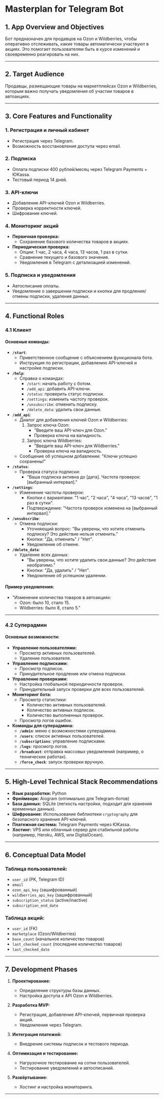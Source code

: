 # Masterplan for Telegram Bot

## 1. App Overview and Objectives
Бот предназначен для продавцов на Ozon и Wildberries, чтобы оперативно отслеживать, какие товары автоматически участвуют в акциях. Это помогает пользователям быть в курсе изменений и своевременно реагировать на них.

---

## 2. Target Audience
Продавцы, размещающие товары на маркетплейсах Ozon и Wildberries, которым важно получать уведомления об участии товаров в автоакциях.

---

## 3. Core Features and Functionality
### 1. Регистрация и личный кабинет
- Регистрация через Telegram.
- Возможность восстановления доступа через email.

### 2. Подписка
- Оплата подписки 400 рублей/месяц через Telegram Payments + ЮKassa.
- Тестовый период 14 дней.

### 3. API-ключи
- Добавление API-ключей Ozon и Wildberries.
- Проверка корректности ключей.
- Шифрование ключей.

### 4. Мониторинг акций
- **Первичная проверка:**
  - Сохранение базового количества товаров в акциях.
- **Периодическая проверка:**
  - Опции: 1 час, 2 часа, 4 часа, 13 часов, 1 раз в сутки.
  - Сравнение текущего и базового значения.
  - Уведомления в Telegram с детализацией изменений.

### 5. Подписка и уведомления
- Автосписание оплаты.
- Уведомление о завершении подписки и кнопки для продления/отмены подписки, удаления данных.

---

## 4. Functional Roles
### 4.1 Клиент
#### Основные команды:
- **`/start`**:
  - Приветственное сообщение с объяснением функционала бота.
  - Инструкция по регистрации, добавлению API-ключей и настройке подписки.
- **`/help`**:
  - Справка о командах:
	- `/start`: начать работу с ботом.
	- `/add_api`: добавить API-ключи.
	- `/status`: проверить статус подписки.
	- `/settings`: изменить частоту проверок.
	- `/unsubscribe`: отменить подписку.
	- `/delete_data`: удалить свои данные.
- **`/add_api`**:
  - Диалог для добавления ключей Ozon и Wildberries:
	1. Запрос ключа Ozon:
	   - "Введите ваш API-ключ для Ozon."
	   - Проверка ключа на валидность.
	2. Запрос ключа Wildberries:
	   - "Введите ваш API-ключ для Wildberries."
	   - Проверка ключа на валидность.
  - Сообщение об успешном добавлении: "Ключи успешно сохранены!"
- **`/status`**:
  - Проверка статуса подписки:
	- "Ваша подписка активна до [дата]. Частота проверок: [выбранный интервал]."
- **`/settings`**:
  - Изменение частоты проверок:
	- Кнопки с вариантами: "1 час", "2 часа", "4 часа", "13 часов", "1 раз в сутки".
	- Подтверждение: "Частота проверок изменена на [выбранный интервал]."
- **`/unsubscribe`**:
  - Отмена подписки:
	- Уточняющий вопрос: "Вы уверены, что хотите отменить подписку? Это действие нельзя отменить."
	- Кнопки: "Да, отменить" / "Нет".
	- Уведомление об отмене.
- **`/delete_data`**:
  - Удаление всех данных:
	- "Вы уверены, что хотите удалить свои данные? Это действие необратимо."
	- Кнопки: "Да, удалить" / "Нет".
	- Уведомление об успешном удалении.

#### Пример уведомления:
- "Изменение количества товаров в автоакциях:
  - Ozon: было 10, стало 15.
  - Wildberries: было 8, стало 5."

---

### 4.2 Суперадмин
#### Основные возможности:
- **Управление пользователями:**
  - Просмотр активных пользователей.
  - Удаление пользователя.
- **Управление подписками:**
  - Просмотр подписок.
  - Принудительное продление или отмена подписки.
- **Управление проверками:**
  - Настройка глобальной периодичности проверок.
  - Принудительный запуск проверки для всех пользователей.
- **Мониторинг бота:**
  - Просмотр статистики:
	- Количество активных пользователей.
	- Количество активных подписок.
	- Количество выполненных проверок.
  - Просмотр логов ошибок.
- **Команды для суперадмина:**
  - **`/admin`**: меню с возможностями суперадмина.
  - **`/users`**: список активных пользователей.
  - **`/subscriptions`**: управление подписками.
  - **`/logs`**: просмотр логов.
  - **`/broadcast`**: отправка массовых уведомлений (например, о технических работах).
  - **`/force_check`**: запуск проверки вручную.

---

## 5. High-Level Technical Stack Recommendations
- **Язык разработки:** Python
- **Фреймворк:** Aiogram (оптимально для Telegram-ботов)
- **База данных:** SQLite (легкость настройки, подходит для хранения временных данных).
- **Шифрование:** Использование библиотеки `cryptography` для безопасного хранения API-ключей.
- **Платежная система:** Telegram Payments через ЮKassa.
- **Хостинг:** VPS или облачный сервер для стабильной работы (например, Heroku, AWS, или DigitalOcean).

---

## 6. Conceptual Data Model
### Таблица пользователей:
- `user_id` (PK, Telegram ID)
- `email`
- `ozon_api_key` (зашифрованный)
- `wildberries_api_key` (зашифрованный)
- `subscription_status` (active/inactive)
- `subscription_end_date`

### Таблица акций:
- `user_id` (FK)
- `marketplace` (Ozon/Wildberries)
- `base_count` (начальное количество товаров)
- `last_checked_count` (последнее количество товаров)
- `last_checked_date`

---

## 7. Development Phases
1. **Проектирование:**
   - Определение структуры базы данных.
   - Настройка доступа к API Ozon и Wildberries.

2. **Разработка MVP:**
   - Регистрация, добавление API-ключей, первичная проверка акций.
   - Уведомления через Telegram.

3. **Интеграция платежей:**
   - Внедрение системы подписок и тестового периода.

4. **Оптимизация и тестирование:**
   - Нагрузочное тестирование на сотни пользователей.
   - Тестирование уведомлений и автосписаний.

5. **Развёртывание:**
   - Хостинг и настройка мониторинга.

---
